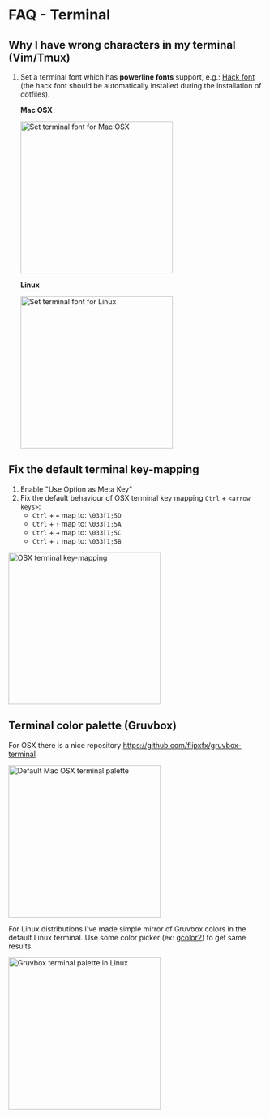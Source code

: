 # FAQ - Terminal

## Why I have wrong characters in my terminal (Vim/Tmux)

1.  Set a terminal font which has **powerline fonts** support, e.g.: [Hack font](https://sourcefoundry.org/hack/) (the hack font should be automatically installed during the installation of dotfiles).

    **Mac OSX**

    <a href="docs/assets/set-terminal-font-for-mac.png"><img src="/docs/assets/set-terminal-font-for-mac.png" title="Set terminal font for Mac OSX" width="300" /></a>

    **Linux**

    <a href="/docs/assets/set-terminal-font-for-linux.png"><img src="/docs/assets/set-terminal-font-for-linux.png" title="Set terminal font for Linux" width="300" /></a>

## Fix the default terminal key-mapping

1.  Enable "Use Option as Meta Key"
1.  Fix the default behaviour of OSX terminal key mapping `Ctrl` + `<arrow keys>`:
    - `Ctrl` + `←` map to: `\033[1;5D`
    - `Ctrl` + `↑` map to: `\033[1;5A`
    - `Ctrl` + `→` map to: `\033[1;5C`
    - `Ctrl` + `↓` map to: `\033[1;5B`

<a href="/docs/assets/fix-key-mapping-in-default-osx-terminal.png"><img src="/docs/assets/fix-key-mapping-in-default-osx-terminal.png" title="OSX terminal key-mapping" width="300" /></a>

## Terminal color palette (Gruvbox)

For OSX there is a nice repository <https://github.com/flipxfx/gruvbox-terminal>

<a href="/docs/assets/osx-terminal-gruvbox-theme.png"><img src="/docs/assets/osx-terminal-gruvbox-theme.png" title="Default Mac OSX terminal palette" width="300" /></a>

For Linux distributions I've made simple mirror of Gruvbox colors in the default Linux terminal. Use some color picker (ex: [gcolor2](http://gcolor2.sourceforge.net/)) to get same results.

<a href="/docs/assets/gruvbox-terminal-palette-in-linux.png"><img src="/docs/assets/gruvbox-terminal-palette-in-linux.png" title="Gruvbox terminal palette in Linux" width="300" /></a>
